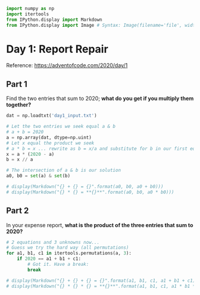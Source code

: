 ```python
import numpy as np
import itertools
from IPython.display import Markdown
from IPython.display import Image # Syntax: Image(filename='file', width=wd, height=ht)
```

# Day 1: Report Repair

Reference: https://adventofcode.com/2020/day/1

## Part 1

Find the two entries that sum to 2020; **what do you get if you multiply them together?**


```python
dat = np.loadtxt('day1_input.txt')
```


```python
# Let the two entries we seek equal a & b
# a + b = 2020
a = np.array(dat, dtype=np.uint)
# Let x equal the product we seek
# a * b = x ... rewrite as b = x/a and substitute for b in our first eq:
x = a * (2020 - a)
b = x // a

# The intersection of a & b is our solution
a0, b0 = set(a) & set(b)
```


```python
# display(Markdown("{} + {} = {}".format(a0, b0, a0 + b0)))
# display(Markdown("{} * {} = **{}**".format(a0, b0, a0 * b0)))
```

## Part 2

In your expense report, **what is the product of the three entries that sum to 2020?**


```python
# 2 equations and 3 unknowns now...
# Guess we try the hard way (all permutations)
for a1, b1, c1 in itertools.permutations(a, 3):
    if 2020 == a1 + b1 + c1:
        # Got it. Have a break:
        break
```


```python
# display(Markdown("{} + {} + {} = {}".format(a1, b1, c1, a1 + b1 + c1)))
# display(Markdown("{} * {} * {} = **{}**".format(a1, b1, c1, a1 * b1 * c1)))
```


```python

```
